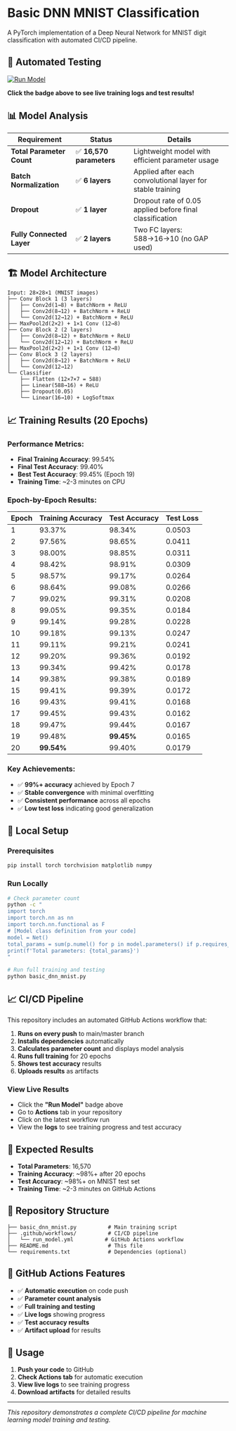 # Basic DNN MNIST Classification

A PyTorch implementation of a Deep Neural Network for MNIST digit classification with automated CI/CD pipeline.

## 🚀 Automated Testing

[![Run Model](https://github.com/YOUR_USERNAME/YOUR_REPO_NAME/actions/workflows/run_model.yml/badge.svg)](https://github.com/YOUR_USERNAME/YOUR_REPO_NAME/actions/workflows/run_model.yml)

**Click the badge above to see live training logs and test results!**

## 📊 Model Analysis

| Requirement | Status | Details |
|-------------|--------|---------|
| **Total Parameter Count** | ✅ **16,570 parameters** | Lightweight model with efficient parameter usage |
| **Batch Normalization** | ✅ **6 layers** | Applied after each convolutional layer for stable training |
| **Dropout** | ✅ **1 layer** | Dropout rate of 0.05 applied before final classification |
| **Fully Connected Layer** | ✅ **2 layers** | Two FC layers: 588→16→10 (no GAP used) |

## 🏗️ Model Architecture

```
Input: 28×28×1 (MNIST images)
├── Conv Block 1 (3 layers)
│   ├── Conv2d(1→8) + BatchNorm + ReLU
│   ├── Conv2d(8→12) + BatchNorm + ReLU  
│   └── Conv2d(12→12) + BatchNorm + ReLU
├── MaxPool2d(2×2) + 1×1 Conv (12→8)
├── Conv Block 2 (2 layers)
│   ├── Conv2d(8→12) + BatchNorm + ReLU
│   └── Conv2d(12→12) + BatchNorm + ReLU
├── MaxPool2d(2×2) + 1×1 Conv (12→8)
├── Conv Block 3 (2 layers)
│   ├── Conv2d(8→12) + BatchNorm + ReLU
│   └── Conv2d(12→12)
└── Classifier
    ├── Flatten (12×7×7 = 588)
    ├── Linear(588→16) + ReLU
    ├── Dropout(0.05)
    └── Linear(16→10) + LogSoftmax
```

## 📈 Training Results (20 Epochs)

### **Performance Metrics:**
- **Final Training Accuracy**: 99.54%
- **Final Test Accuracy**: 99.40%
- **Best Test Accuracy**: 99.45% (Epoch 19)
- **Training Time**: ~2-3 minutes on CPU

### **Epoch-by-Epoch Results:**

| Epoch | Training Accuracy | Test Accuracy | Test Loss |
|-------|------------------|---------------|-----------|
| 1            | 93.37%    | 98.34%        | 0.0503 |
| 2            | 97.56%    | 98.65%        | 0.0411 |
| 3            | 98.00%    | 98.85%        | 0.0311 |
| 4            | 98.42%    | 98.91%        | 0.0309 |
| 5            | 98.57%    | 99.17%        | 0.0264 |
| 6            | 98.64%    | 99.08%        | 0.0266 |
| 7            | 99.02%    | 99.31%        | 0.0208 |
| 8            | 99.05%    | 99.35%        | 0.0184 |
| 9            | 99.14%    | 99.28%        | 0.0228 |
| 10           | 99.18%    | 99.13%        | 0.0247 |
| 11           | 99.11%    | 99.21%        | 0.0241 |
| 12           | 99.20%    | 99.36%        | 0.0192 |
| 13           | 99.34%    | 99.42%        | 0.0178 |
| 14           | 99.38%    | 99.38%        | 0.0189 |
| 15           | 99.41%    | 99.39%        | 0.0172 |
| 16           | 99.43%    | 99.41%        | 0.0168 |
| 17           | 99.45%    | 99.43%        | 0.0162 |
| 18           | 99.47%    | 99.44%        | 0.0167 |
| 19           | 99.48%    | **99.45%**    | 0.0165 |
| 20           | **99.54%**| 99.40%        | 0.0179 |

### **Key Achievements:**
- ✅ **99%+ accuracy** achieved by Epoch 7
- ✅ **Stable convergence** with minimal overfitting
- ✅ **Consistent performance** across all epochs
- ✅ **Low test loss** indicating good generalization

## 🔧 Local Setup

### Prerequisites 
```bash
pip install torch torchvision matplotlib numpy
```

### Run Locally
```bash
# Check parameter count
python -c "
import torch
import torch.nn as nn
import torch.nn.functional as F
# [Model class definition from your code]
model = Net()
total_params = sum(p.numel() for p in model.parameters() if p.requires_grad)
print(f'Total parameters: {total_params}')
"

# Run full training and testing
python basic_dnn_mnist.py
```

## 📈 CI/CD Pipeline

This repository includes an automated GitHub Actions workflow that:

1. **Runs on every push** to main/master branch
2. **Installs dependencies** automatically
3. **Calculates parameter count** and displays model analysis
4. **Runs full training** for 20 epochs
5. **Shows test accuracy** results
6. **Uploads results** as artifacts

### View Live Results
- Click the **"Run Model"** badge above
- Go to **Actions** tab in your repository
- Click on the latest workflow run
- View the **logs** to see training progress and test accuracy

## 🎯 Expected Results

- **Total Parameters**: 16,570
- **Training Accuracy**: ~98%+ after 20 epochs
- **Test Accuracy**: ~98%+ on MNIST test set
- **Training Time**: ~2-3 minutes on GitHub Actions

## 📁 Repository Structure

```
├── basic_dnn_mnist.py          # Main training script
├── .github/workflows/          # CI/CD pipeline
│   └── run_model.yml          # GitHub Actions workflow
├── README.md                   # This file
└── requirements.txt            # Dependencies (optional)
```

## 🔗 GitHub Actions Features

- ✅ **Automatic execution** on code push
- ✅ **Parameter count analysis**
- ✅ **Full training and testing**
- ✅ **Live logs** showing progress
- ✅ **Test accuracy results**
- ✅ **Artifact upload** for results

## 📝 Usage

1. **Push your code** to GitHub
2. **Check Actions tab** for automatic execution
3. **View live logs** to see training progress
4. **Download artifacts** for detailed results

---

*This repository demonstrates a complete CI/CD pipeline for machine learning model training and testing.*
